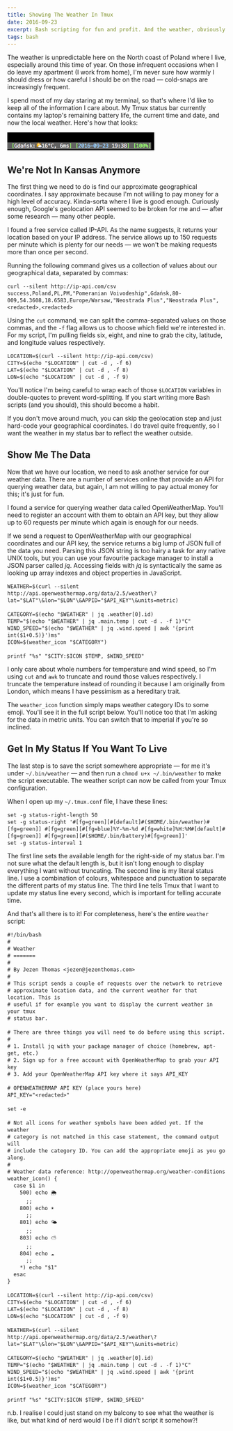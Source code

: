 ```yaml
---
title: Showing The Weather In Tmux
date: 2016-09-23
excerpt: Bash scripting for fun and profit. And the weather, obviously.
tags: bash
---
```


The weather is unpredictable here on the North coast of Poland where I live,
especially around this time of year. On those infrequent occasions when I do
leave my apartment (I work from home), I'm never sure how warmly I should dress
or how careful I should be on the road — cold-snaps are increasingly frequent.

I spend most of my day staring at my terminal, so that's where I'd like to keep
all of the information I care about. My Tmux status bar currently contains my
laptop's remaining battery life, the current time and date, and now the local
weather. Here's how that looks:

![](/static/img/tmux_weather.png)

## We're Not In Kansas Anymore

The first thing we need to do is find our approximate geographical coordinates.
I say approximate because I'm not willing to pay money for a high level of
accuracy. Kinda-sorta where I live is good enough. Curiously enough, Google's
geolocation API seemed to be broken for me and — after some research — many
other people.

I found a free service called IP-API. As the name suggests, it returns your
location based on your IP address. The service allows up to 150 requests per
minute which is plenty for our needs — we won't be making requests more than
once per second.

Running the following command gives us a collection of values about our
geographical data, separated by commas:

```
curl --silent http://ip-api.com/csv
success,Poland,PL,PM,"Pomeranian Voivodeship",Gdańsk,80-009,54.3608,18.6583,Europe/Warsaw,"Neostrada Plus","Neostrada Plus",<redacted>,<redacted>
```

Using the `cut` command, we can split the comma-separated values on those
commas, and the `-f` flag allows us to choose which field we're interested in.
For my script, I'm pulling fields six, eight, and nine to grab the city,
latitude, and longitude values respectively.

```
LOCATION=$(curl --silent http://ip-api.com/csv)
CITY=$(echo "$LOCATION" | cut -d , -f 6)
LAT=$(echo "$LOCATION" | cut -d , -f 8)
LON=$(echo "$LOCATION" | cut -d , -f 9)
```

You'll notice I'm being careful to wrap each of those `$LOCATION` variables in
double-quotes to prevent word-splitting. If you start writing more Bash scripts
(and you should), this should become a habit.

If you don't move around much, you can skip the geolocation step and just
hard-code your geographical coordinates. I do travel quite frequently, so I want
the weather in my status bar to reflect the weather outside.

## Show Me The Data

Now that we have our location, we need to ask another service for our weather
data. There are a number of services online that provide an API for querying
weather data, but again, I am not willing to pay actual money for this; it's
just for fun.

I found a service for querying weather data called OpenWeatherMap. You'll need
to register an account with them to obtain an API key, but they allow up to 60
requests per minute which again is enough for our needs.

If we send a request to OpenWeatherMap with our geographical coordinates and our
API key, the service returns a big lump of JSON full of the data you need.
Parsing this JSON string is too hairy a task for any native UNIX tools, but you
can use your favourite package manager to install a JSON parser called _jq_.
Accessing fields with _jq_ is syntactically the same as looking up array indexes
and object properties in JavaScript.

```
WEATHER=$(curl --silent http://api.openweathermap.org/data/2.5/weather\?lat="$LAT"\&lon="$LON"\&APPID="$API_KEY"\&units=metric)

CATEGORY=$(echo "$WEATHER" | jq .weather[0].id)
TEMP="$(echo "$WEATHER" | jq .main.temp | cut -d . -f 1)°C"
WIND_SPEED="$(echo "$WEATHER" | jq .wind.speed | awk '{print int($1+0.5)}')ms"
ICON=$(weather_icon "$CATEGORY")

printf "%s" "$CITY:$ICON $TEMP, $WIND_SPEED"
```

I only care about whole numbers for temperature and wind speed, so I'm using
`cut` and `awk` to truncate and round those values respectively. I truncate the
temperature instead of rounding it because I am originally from London, which
means I have pessimism as a hereditary trait.

The `weather_icon` function simply maps weather category IDs to some emoji.
You'll see it in the full script below. You'll notice too that I'm asking for
the data in metric units. You can switch that to imperial if you're so inclined.

## Get In My Status If You Want To Live

The last step is to save the script somewhere appropriate — for me it's under
`~/.bin/weather` — and then run a `chmod u+x ~/.bin/weather` to make the script
executable. The weather script can now be called from your Tmux configuration.

When I open up my `~/.tmux.conf` file, I have these lines:

```
set -g status-right-length 50
set -g status-right '#[fg=green][#[default]#($HOME/.bin/weather)#[fg=green]] #[fg=green][#[fg=blue]%Y-%m-%d #[fg=white]%H:%M#[default]#[fg=green]] #[fg=green][#($HOME/.bin/battery)#[fg=green]]'
set -g status-interval 1
```

The first line sets the available length for the right-side of my status bar.
I'm not sure what the default length is, but it isn't long enough to display
everything I want without truncating. The second line is my literal status line.
I use a combination of colours, whitespace and punctuation to separate the
different parts of my status line. The third line tells Tmux that I want to
update my status line every second, which is important for telling accurate
time.

And that's all there is to it! For completeness, here's the entire `weather`
script:

```
#!/bin/bash
#
# Weather
# =======
#
# By Jezen Thomas <jezen@jezenthomas.com>
#
# This script sends a couple of requests over the network to retrieve
# approximate location data, and the current weather for that location. This is
# useful if for example you want to display the current weather in your tmux
# status bar.

# There are three things you will need to do before using this script.
#
# 1. Install jq with your package manager of choice (homebrew, apt-get, etc.)
# 2. Sign up for a free account with OpenWeatherMap to grab your API key
# 3. Add your OpenWeatherMap API key where it says API_KEY

# OPENWEATHERMAP API KEY (place yours here)
API_KEY="<redacted>"

set -e

# Not all icons for weather symbols have been added yet. If the weather
# category is not matched in this case statement, the command output will
# include the category ID. You can add the appropriate emoji as you go along.
#
# Weather data reference: http://openweathermap.org/weather-conditions
weather_icon() {
  case $1 in
    500) echo 🌦
      ;;
    800) echo ☀️
      ;;
    801) echo 🌤
      ;;
    803) echo ⛅️
      ;;
    804) echo ☁️
      ;;
    *) echo "$1"
  esac
}

LOCATION=$(curl --silent http://ip-api.com/csv)
CITY=$(echo "$LOCATION" | cut -d , -f 6)
LAT=$(echo "$LOCATION" | cut -d , -f 8)
LON=$(echo "$LOCATION" | cut -d , -f 9)

WEATHER=$(curl --silent http://api.openweathermap.org/data/2.5/weather\?lat="$LAT"\&lon="$LON"\&APPID="$API_KEY"\&units=metric)

CATEGORY=$(echo "$WEATHER" | jq .weather[0].id)
TEMP="$(echo "$WEATHER" | jq .main.temp | cut -d . -f 1)°C"
WIND_SPEED="$(echo "$WEATHER" | jq .wind.speed | awk '{print int($1+0.5)}')ms"
ICON=$(weather_icon "$CATEGORY")

printf "%s" "$CITY:$ICON $TEMP, $WIND_SPEED"
```

n.b. I realise I could just stand on my balcony to see what the weather is like,
but what kind of nerd would I be if I didn't script it somehow?!
